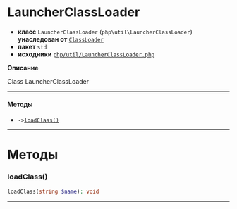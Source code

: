 # LauncherClassLoader

- **класс** `LauncherClassLoader` (`php\util\LauncherClassLoader`) **унаследован от** [`ClassLoader`](api-docs/classes/php/lang/ClassLoader.ru.md)
- **пакет** `std`
- **исходники** [`php/util/LauncherClassLoader.php`](./src/main/resources/JPHP-INF/sdk/php/util/LauncherClassLoader.php)

**Описание**

Class LauncherClassLoader

---

#### Методы

- `->`[`loadClass()`](#method-loadclass)

---
# Методы

<a name="method-loadclass"></a>

### loadClass()
```php
loadClass(string $name): void
```

---
